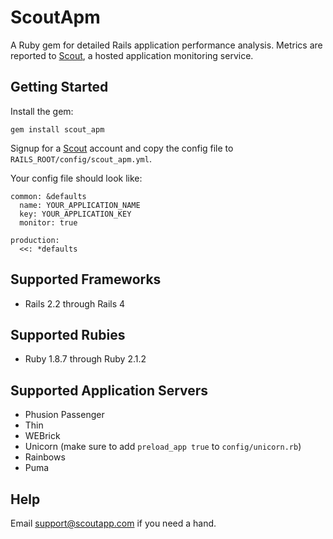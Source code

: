 # ScoutApm

A Ruby gem for detailed Rails application performance analysis. Metrics are reported to [Scout](https://scoutapp.com), a hosted application monitoring service. 

## Getting Started

Install the gem:

    gem install scout_apm
    
Signup for a [Scout](https://apm.scoutapp.com) account and copy the config file to `RAILS_ROOT/config/scout_apm.yml`.

Your config file should look like:

    common: &defaults
      name: YOUR_APPLICATION_NAME
      key: YOUR_APPLICATION_KEY
      monitor: true

    production:
      <<: *defaults
      
## Supported Frameworks

* Rails 2.2 through Rails 4

## Supported Rubies

* Ruby 1.8.7 through Ruby 2.1.2

## Supported Application Servers

* Phusion Passenger
* Thin
* WEBrick
* Unicorn (make sure to add `preload_app true` to `config/unicorn.rb`)
* Rainbows
* Puma

## Help

Email support@scoutapp.com if you need a hand.
